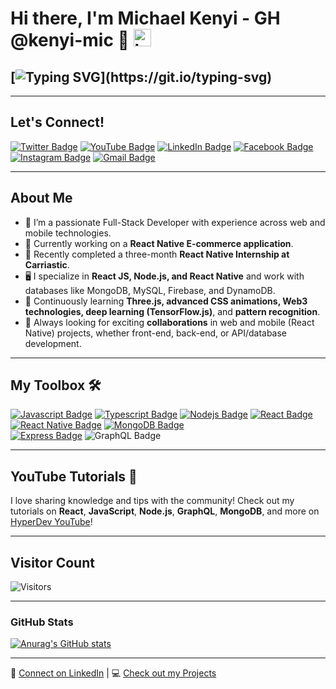 # Hi there, I'm Michael Kenyi - GH @kenyi-mic 👋 <img src="https://user-images.githubusercontent.com/1303154/88677602-1635ba80-d120-11ea-84d8-d263ba5fc3c0.gif" width="28px" height="28px" alt="hi">

## [![Typing SVG](https://readme-typing-svg.demolab.com/?lines=Fullstack+Developer+and+Tech+Enthusiast!;🌱+Always+Learning+New+Tech!;💼+Open+for+Jobs+and+Collaborations!)](https://git.io/typing-svg)

---

## Let's Connect!

[![Twitter Badge](https://img.shields.io/badge/-@michael_kenyi-1ca0f1?style=flat&labelColor=1ca0f1&logo=twitter&logoColor=white&link=https://twitter.com/michael_kenyi)](https://twitter.com/michael_kenyi) 
[![YouTube Badge](https://img.shields.io/badge/-HyperDev-e74c3c?style=flat&labelColor=e74c3c&logo=youtube&logoColor=white)](https://www.youtube.com/@hyperdeveloper653) 
[![LinkedIn Badge](https://img.shields.io/badge/-Michael-0e76a8?style=flat&labelColor=0e76a8&logo=linkedin&logoColor=white)](https://www.linkedin.com/in/michael-kenyi-6316a1143/)
[![Facebook Badge](https://img.shields.io/badge/-Hyperdevs-0e76a8?style=flat&labelColor=0e76a8&logo=facebook&logoColor=white)](https://www.facebook.com/groups/738275990140365) 
[![Instagram Badge](https://img.shields.io/badge/-@hyperdevs-e84393?style=flat&labelColor=e84393&logo=instagram&logoColor=white)](https://www.instagram.com/hyperdevs/) 
[![Gmail Badge](https://img.shields.io/badge/-michaelkenyi13@gmail.com-c0392b?style=flat&labelColor=c0392b&logo=gmail&logoColor=white)](mailto:michaelkenyi@gmail.com)

---

## About Me

- 🌱 I’m a passionate Full-Stack Developer with experience across web and mobile technologies.
- 🔭 Currently working on a **React Native E-commerce application**.
- 💼 Recently completed a three-month **React Native Internship at Carriastic**.
- 🖥️ I specialize in **React JS, Node.js, and React Native** and work with databases like MongoDB, MySQL, Firebase, and DynamoDB.
- 🌟 Continuously learning **Three.js, advanced CSS animations, Web3 technologies, deep learning (TensorFlow.js)**, and **pattern recognition**.
- 🤝 Always looking for exciting **collaborations** in web and mobile (React Native) projects, whether front-end, back-end, or API/database development.

---

## My Toolbox 🛠️

[![Javascript Badge](https://img.shields.io/badge/-Javascript-F0DB4F?style=for-the-badge&labelColor=black&logo=javascript&logoColor=F0DB4F)](#) 
[![Typescript Badge](https://img.shields.io/badge/-Typescript-007acc?style=for-the-badge&labelColor=black&logo=typescript&logoColor=007acc)](#) 
[![Nodejs Badge](https://img.shields.io/badge/-Nodejs-3C873A?style=for-the-badge&labelColor=black&logo=node.js&logoColor=3C873A)](#) 
[![React Badge](https://img.shields.io/badge/-React-61DBFB?style=for-the-badge&labelColor=black&logo=react&logoColor=61DBFB)](#)  
[![React Native Badge](https://img.shields.io/badge/-ReactNative-61DBFB?style=for-the-badge&labelColor=black&logo=react&logoColor=61DBFB)](#) 
[![MongoDB Badge](https://img.shields.io/badge/-MongoDB-3C873A?style=for-the-badge&labelColor=black&logo=mongodb&logoColor=3C873A)](#)  
[![Express Badge](https://img.shields.io/badge/-Express-fff?style=for-the-badge&labelColor=black&logo=express&logoColor=00000)](#) 
![GraphQL Badge](https://img.shields.io/badge/-GraphQl-e535ab?style=for-the-badge&labelColor=black&logo=graphQL&logoColor=e535ab)

---

## YouTube Tutorials 🎥

I love sharing knowledge and tips with the community! Check out my tutorials on **React**, **JavaScript**, **Node.js**, **GraphQL**, **MongoDB**, and more on [HyperDev YouTube](https://www.youtube.com/@hyperdeveloper653)!

---

## Visitor Count
![Visitors](https://visitor-badge.glitch.me/badge?page_id=kenyi-mic.kenyi-mic&left_color=blue&right_color=purple)

---

### GitHub Stats

[![Anurag's GitHub stats](https://github-readme-stats.vercel.app/api?username=kenyi-mic&hide=contribs,prs&theme=onedark)](https://github.com/anuraghazra/github-readme-stats)

---

🔗 [Connect on LinkedIn](https://www.linkedin.com/in/michael-kenyi-6316a1143/) | 💻 [Check out my Projects](#)
